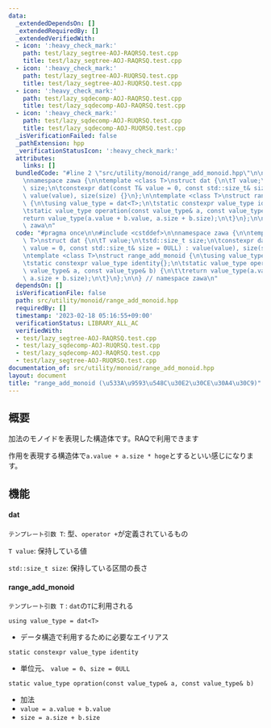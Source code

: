 ```yaml
---
data:
  _extendedDependsOn: []
  _extendedRequiredBy: []
  _extendedVerifiedWith:
  - icon: ':heavy_check_mark:'
    path: test/lazy_segtree-AOJ-RAQRSQ.test.cpp
    title: test/lazy_segtree-AOJ-RAQRSQ.test.cpp
  - icon: ':heavy_check_mark:'
    path: test/lazy_segtree-AOJ-RUQRSQ.test.cpp
    title: test/lazy_segtree-AOJ-RUQRSQ.test.cpp
  - icon: ':heavy_check_mark:'
    path: test/lazy_sqdecomp-AOJ-RAQRSQ.test.cpp
    title: test/lazy_sqdecomp-AOJ-RAQRSQ.test.cpp
  - icon: ':heavy_check_mark:'
    path: test/lazy_sqdecomp-AOJ-RUQRSQ.test.cpp
    title: test/lazy_sqdecomp-AOJ-RUQRSQ.test.cpp
  _isVerificationFailed: false
  _pathExtension: hpp
  _verificationStatusIcon: ':heavy_check_mark:'
  attributes:
    links: []
  bundledCode: "#line 2 \"src/utility/monoid/range_add_monoid.hpp\"\n\n#include <cstddef>\n\
    \nnamespace zawa {\n\ntemplate <class T>\nstruct dat {\n\tT value;\n\tstd::size_t\
    \ size;\n\tconstexpr dat(const T& value = 0, const std::size_t& size = 0ULL) :\
    \ value(value), size(size) {}\n};\n\ntemplate <class T>\nstruct range_add_monoid\
    \ {\n\tusing value_type = dat<T>;\n\tstatic constexpr value_type identity{};\n\
    \tstatic value_type operation(const value_type& a, const value_type& b) {\n\t\t\
    return value_type(a.value + b.value, a.size + b.size);\n\t}\n};\n\n} // namespace\
    \ zawa\n"
  code: "#pragma once\n\n#include <cstddef>\n\nnamespace zawa {\n\ntemplate <class\
    \ T>\nstruct dat {\n\tT value;\n\tstd::size_t size;\n\tconstexpr dat(const T&\
    \ value = 0, const std::size_t& size = 0ULL) : value(value), size(size) {}\n};\n\
    \ntemplate <class T>\nstruct range_add_monoid {\n\tusing value_type = dat<T>;\n\
    \tstatic constexpr value_type identity{};\n\tstatic value_type operation(const\
    \ value_type& a, const value_type& b) {\n\t\treturn value_type(a.value + b.value,\
    \ a.size + b.size);\n\t}\n};\n\n} // namespace zawa\n"
  dependsOn: []
  isVerificationFile: false
  path: src/utility/monoid/range_add_monoid.hpp
  requiredBy: []
  timestamp: '2023-02-18 05:16:55+09:00'
  verificationStatus: LIBRARY_ALL_AC
  verifiedWith:
  - test/lazy_segtree-AOJ-RAQRSQ.test.cpp
  - test/lazy_sqdecomp-AOJ-RUQRSQ.test.cpp
  - test/lazy_sqdecomp-AOJ-RAQRSQ.test.cpp
  - test/lazy_segtree-AOJ-RUQRSQ.test.cpp
documentation_of: src/utility/monoid/range_add_monoid.hpp
layout: document
title: "range_add_monoid (\u533A\u9593\u548C\u30E2\u30CE\u30A4\u30C9)"
---
```


## 概要

加法のモノイドを表現した構造体です。RAQで利用できます

作用を表現する構造体で`a.value + a.size * hoge`とするといい感じになります。

## 機能


#### dat

`テンプレート引数 T`: 型、`operator +`が定義されているもの

`T value`: 保持している値

`std::size_t size`: 保持している区間の長さ


#### range_add_monoid

`テンプレート引数 T` : `dat`の`T`に利用される

`using value_type = dat<T>`
- データ構造で利用するために必要なエイリアス

`static constexpr value_type identity`
- 単位元、 `value = 0`、`size = 0ULL`

`static value_type opration(const value_type& a, const value_type& b)`
- 加法
- `value = a.value + b.value`
- `size = a.size + b.size`
